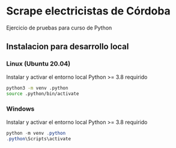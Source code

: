 # Scrape electricistas de Córdoba

Ejercicio de pruebas para curso de Python

## Instalacion para desarrollo local

### Linux (Ubuntu 20.04)

Instalar y activar el entorno local
Python >= 3.8 requirido

```bash
python3 -m venv .python
source .python/bin/activate
```
### Windows

Instalar y activar el entorno local
Python >= 3.8 requirido

```PowerShell
python -m venv .python
.python\Scripts\activate
```
